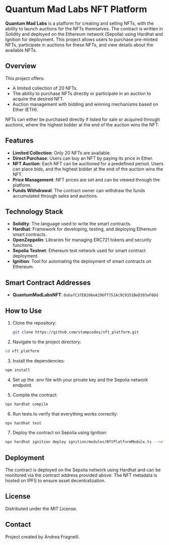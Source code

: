 # Quantum Mad Labs NFT Platform

**Quantum Mad Labs** is a platform for creating and selling NFTs, with the ability to launch auctions for the NFTs themselves. The contract is written in Solidity and deployed on the Ethereum network (Sepolia) using Hardhat and Ignition for deployment. This project allows users to purchase pre-minted NFTs, participate in auctions for these NFTs, and view details about the available NFTs.

## Overview

This project offers:

- A limited collection of 20 NFTs.
- The ability to purchase NFTs directly or participate in an auction to acquire the desired NFT.
- Auction management with bidding and winning mechanisms based on Ether (ETH).

NFTs can either be purchased directly if listed for sale or acquired through auctions, where the highest bidder at the end of the auction wins the NFT.

## Features

- **Limited Collection**: Only 20 NFTs are available.
- **Direct Purchase**: Users can buy an NFT by paying its price in Ether.
- **NFT Auction**: Each NFT can be auctioned for a predefined period. Users can place bids, and the highest bidder at the end of the auction wins the NFT.
- **Price Management**: NFT prices are set and can be viewed through the platform.
- **Funds Withdrawal**: The contract owner can withdraw the funds accumulated through sales and auctions.

## Technology Stack

- **Solidity**: The language used to write the smart contracts.
- **Hardhat**: Framework for developing, testing, and deploying Ethereum smart contracts.
- **OpenZeppelin**: Libraries for managing ERC721 tokens and security functions.
- **Sepolia Testnet**: Ethereum test network used for smart contract deployment.
- **Ignition**: Tool for automating the deployment of smart contracts on Ethereum.

## Smart Contract Addresses

- **QuantumMadLabsNFT**: `0xbafC37EB206eA296Ff751Ac9C9351BeD393eF6Dd`

## How to Use

1. Clone the repository:

   ```bash
   git clone https://github.com/stampcodes/nft_platform.git
   ```

2. Navigate to the project directory:

```bash
cd nft_platform
```

3. Install the dependencies:

```bash
npm install
```

4. Set up the .env file with your private key and the Sepolia network endpoint.

5. Compile the contract:

```bash
npx hardhat compile
```

6. Run tests to verify that everything works correctly:

```bash
npx hardhat test
```

7. Deploy the contract on Sepolia using Ignition:

```bash
npx hardhat ignition deploy ignition/modules/NftPlatformModule.ts --network sepolia
```

## Deployment

The contract is deployed on the Sepolia network using Hardhat and can be monitored via the contract address provided above. The NFT metadata is hosted on IPFS to ensure asset decentralization.

## License

Distributed under the MIT License.

## Contact

Project created by Andrea Fragnelli.
